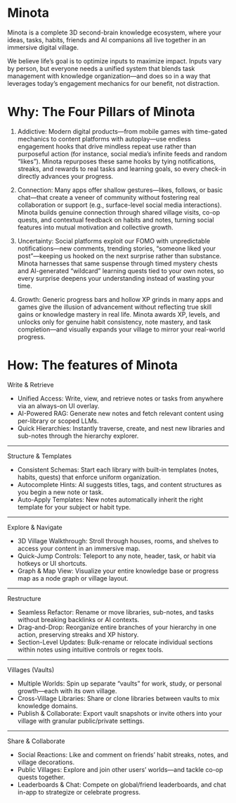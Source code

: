 # Minota

Minota is a complete 3D second-brain knowledge ecosystem, where your ideas, tasks, habits, friends and AI companions all live together in an immersive digital village.

We believe life’s goal is to optimize inputs to maximize impact. Inputs vary by person, but everyone needs a unified system that blends task management with knowledge organization—and does so in a way that leverages today’s engagement mechanics for our benefit, not distraction.

# Why: The Four Pillars of Minota
1. Addictive: Modern digital products—from mobile games with time-gated mechanics to content platforms with autoplay—use endless engagement hooks that drive mindless repeat use rather than purposeful action (for instance, social media’s infinite feeds and random “likes”). Minota repurposes these same hooks by tying notifications, streaks, and rewards to real tasks and learning goals, so every check-in directly advances your progress.

2. Connection: Many apps offer shallow gestures—likes, follows, or basic chat—that create a veneer of community without fostering real collaboration or support (e.g., surface-level social media interactions). Minota builds genuine connection through shared village visits, co-op quests, and contextual feedback on habits and notes, turning social features into mutual motivation and collective growth.

3. Uncertainty: Social platforms exploit our FOMO with unpredictable notifications—new comments, trending stories, “someone liked your post”—keeping us hooked on the next surprise rather than substance. Minota harnesses that same suspense through timed mystery chests and AI-generated “wildcard” learning quests tied to your own notes, so every surprise deepens your understanding instead of wasting your time.

4. Growth: Generic progress bars and hollow XP grinds in many apps and games give the illusion of advancement without reflecting true skill gains or knowledge mastery in real life. Minota awards XP, levels, and unlocks only for genuine habit consistency, note mastery, and task completion—and visually expands your village to mirror your real-world progress.

# How: The features of Minota

Write & Retrieve
- Unified Access: Write, view, and retrieve notes or tasks from anywhere via an always-on UI overlay.
- AI-Powered RAG: Generate new notes and fetch relevant content using per-library or scoped LLMs.
- Quick Hierarchies: Instantly traverse, create, and nest new libraries and sub-notes through the hierarchy explorer.

---

Structure & Templates
- Consistent Schemas: Start each library with built-in templates (notes, habits, quests) that enforce uniform organization.
- Autocomplete Hints: AI suggests titles, tags, and content structures as you begin a new note or task.
- Auto-Apply Templates: New notes automatically inherit the right template for your subject or habit type.

---

Explore & Navigate
- 3D Village Walkthrough: Stroll through houses, rooms, and shelves to access your content in an immersive map.
- Quick-Jump Controls: Teleport to any note, header, task, or habit via hotkeys or UI shortcuts.
- Graph & Map View: Visualize your entire knowledge base or progress map as a node graph or village layout.

---

Restructure
- Seamless Refactor: Rename or move libraries, sub-notes, and tasks without breaking backlinks or AI contexts.
- Drag-and-Drop: Reorganize entire branches of your hierarchy in one action, preserving streaks and XP history.
- Section-Level Updates: Bulk-rename or relocate individual sections within notes using intuitive controls or regex tools.

---

Villages (Vaults)
- Multiple Worlds: Spin up separate “vaults” for work, study, or personal growth—each with its own village.
- Cross-Village Libraries: Share or clone libraries between vaults to mix knowledge domains.
- Publish & Collaborate: Export vault snapshots or invite others into your village with granular public/private settings.

---

Share & Collaborate
- Social Reactions: Like and comment on friends’ habit streaks, notes, and village decorations.
- Public Villages: Explore and join other users’ worlds—and tackle co-op quests together.
- Leaderboards & Chat: Compete on global/friend leaderboards, and chat in-app to strategize or celebrate progress.
